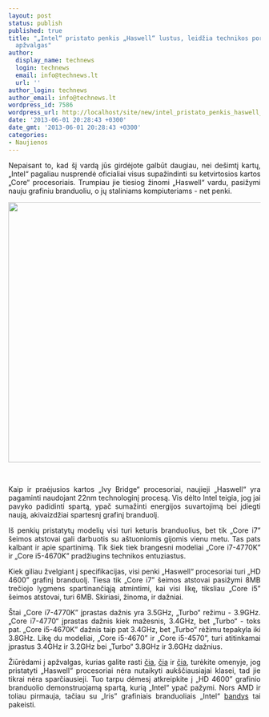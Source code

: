 ```yaml
---
layout: post
status: publish
published: true
title: "„Intel“ pristato penkis „Haswell“ lustus, leidžia technikos portalams publikuoti
  apžvalgas"
author:
  display_name: technews
  login: technews
  email: info@technews.lt
  url: ''
author_login: technews
author_email: info@technews.lt
wordpress_id: 7586
wordpress_url: http://localhost/site/new/intel_pristato_penkis_haswell_lustus_leidzia_technikos_portalas_publikuoti_apzvalgas/
date: '2013-06-01 20:28:43 +0300'
date_gmt: '2013-06-01 20:28:43 +0300'
categories:
- Naujienos
---
```

<p style="text-align:justify">
	Nepaisant to, kad &scaron;į vardą jūs girdėjote galbūt daugiau, nei de&scaron;imtį kartų, &bdquo;Intel&ldquo; pagaliau nusprendė oficialiai visus supažindinti su ketvirtosios kartos &bdquo;Core&ldquo; procesoriais. Trumpiau jie tiesiog žinomi &bdquo;Haswell&ldquo; vardu, pasižymi nauju grafiniu branduoliu, o jų staliniams kompiuteriams - net penki.</p>
<p style="text-align:center">
	<a href="http://www.technologijos.lt/upload/image/n/technologijos/it/S-33666/Intel-Haswell-box-art.jpg" target="blank"><img alt="" src="http://www.technologijos.lt/upload/image/n/technologijos/it/S-33666/1-Intel-Haswell-box-art.jpg" style="width: 520px;" /></a></p>
<div style="text-align:center">
	&nbsp;</div>
<div style="text-align:justify">
<!--[if gte mso 9]><![endif]-->
<p>
		<span>Kaip ir praėjusios kartos &bdquo;Ivy Bridge&ldquo; procesoriai, naujieji &bdquo;Haswell&ldquo; yra pagaminti naudojant 22nm technologinį procesą. Vis dėlto Intel teigia, jog jai pavyko padidinti spartą, ypač sumažinti energijos suvartojimą bei įdiegti naują, akivaizdžiai spartesnį grafinį branduolį.</span></p>
<p>
		<span>I&scaron; penkių pristatytų modelių visi turi keturis branduolius, bet tik &bdquo;Core i7&rdquo; &scaron;eimos atstovai gali darbuotis su a&scaron;tuoniomis gijomis vienu metu. Tas pats kalbant ir apie spartinimą. Tik &scaron;iek tiek brangesni modeliai &bdquo;Core i7-4770K&rdquo; ir &bdquo;Core i5-4670K&rdquo; pradžiugins technikos entuziastus.</span></p>
<p>
		<span>Kiek giliau žvelgiant į specifikacijas, visi penki &bdquo;Haswell&ldquo; procesoriai turi &bdquo;HD 4600&rdquo; grafinį branduolį. Tiesa tik &bdquo;Core i7&rdquo; &scaron;eimos atstovai pasižymi 8MB trečiojo lygmens spartinančiąją atmintimi, kai visi likę, tiksliau &bdquo;Core i5&rdquo; &scaron;eimos atstovai, turi 6MB. Skiriasi, žinoma, ir dažniai.</span></p>
<p>
		<span>&Scaron;tai &bdquo;Core i7-4770K&rdquo; įprastas dažnis yra 3.5GHz, &bdquo;Turbo&ldquo; režimu - 3.9GHz. &bdquo;Core i7-4770&ldquo; įprastas dažnis kiek mažesnis, 3.4GHz, bet &bdquo;Turbo&ldquo; - toks pat. &bdquo;Core i5-4670K&rdquo; dažnis taip pat 3.4GHz, bet &bdquo;Turbo&ldquo; rėžimu tepakyla iki 3.8GHz. Likę du modeliai, &bdquo;Core i5-4670&rdquo; ir &bdquo;Core i5-4570&rdquo;, turi atitinkamai įprastus 3.4GHz ir 3.2GHz bei </span><span><span><span>&bdquo;</span>Turbo&ldquo; </span> 3.8GHz ir 3.6GHz dažnius</span><span>.</span></p>
<p>
		<span>Žiūrėdami į apžvalgas, kurias galite rasti <a href="http://www.anandtech.com/show/7003/the-haswell-review-intel-core-i74770k-i54560k-tested">čia</a>, <a href="http://www.xbitlabs.com/articles/cpu/display/core-i7-4770k.html">čia</a> ir <a href="http://www.techpowerup.com/reviews/Intel/Core_i7_4770K_Haswell_GPU/">čia</a>, turėkite omenyje, jog pristatyti &bdquo;Haswell&ldquo; procesoriai nėra nutaikyti auk&scaron;čiausiajai klasei, tad jie tikrai nėra sparčiausieji. Tuo tarpu dėmesį atkreipkite į &bdquo;HD 4600&rdquo; grafinio branduolio demonstruojamą spartą, kurią &bdquo;Intel&ldquo; ypač pažymi. <!--[if gte mso 9]><![endif]--></span><!--[if gte mso 9]><![endif]--><span>Nors AMD ir toliau pirmauja, tačiau su &bdquo;Iris&rdquo; grafiniais branduoliais &bdquo;Intel&ldquo; <a href="http://www.anandtech.com/show/6993/intel-iris-pro-5200-graphics-review-core-i74950hq-tested">bandys</a> tai pakeisti.</span> <!--[if gte mso 9]><xml><br />
 <o:OfficeDocumentSettings><br />
  <o:RelyOnVML /><br />
  <o:AllowPNG /><br />
 </o:OfficeDocumentSettings><br />
</xml><![endif]--></p>
</div>

